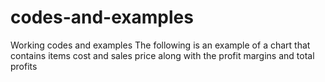 # codes-and-examples
Working codes and examples
The following is an example of a chart that contains items cost and sales price along with the profit margins and total profits
